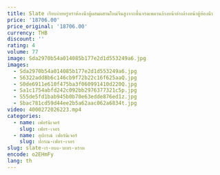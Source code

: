 ```yaml
---
title: Slate เรียบง่ายหรูหราห้องน้ําตู้ผสมผสานใหม่จีนสูงจากพื้นจรดเพดานล้างหน้าอ่างล้างหน้าตู้ห้องน้ํา
price: '18706.00'
price_original: '18706.00'
currency: THB
discount: ''
rating: 4
volume: 77
image: Sda2970b54a014085b177e2d1d553249a6.jpg
images:
  - Sda2970b54a014085b177e2d1d553249a6.jpg
  - S6322add8b6c146cb9f72b22c16f625aaQ.jpg
  - S0de6911e610f475ba3f060991410d220Q.jpg
  - Sa1c1754abfd242c092bb2976377321c5p.jpg
  - S55de5fd1bab945b0b70e63edde876ed1z.jpg
  - Sbac781cd59d44ee2b5a62aac062a6834t.jpg
video: 4000272026223.mp4
categories:
  - name: เฟอร์นิเจอร์
    slug: เฟอร-เจอร
  - name: อุปกรณ์ เฟอร์นิเจอร์
    slug: ปกรณ-เฟอร-เจอร
slug: slate-เร-ยบง-ายหร-หราห
encode: o2EHmFy
lang: th
---
```

  